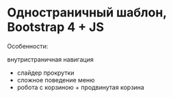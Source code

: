 # Одностраничный шаблон, Bootstrap 4 + JS

Особенности:

внутристраничная навигация
* слайдер прокрутки
* сложное поведение меню
* робота с корзиною + продвинутая корзина